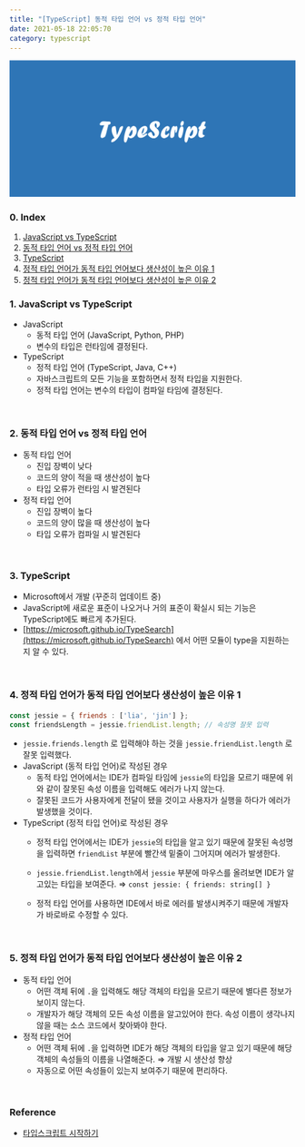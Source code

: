 ```yaml
---
title: "[TypeScript] 동적 타입 언어 vs 정적 타입 언어"
date: 2021-05-18 22:05:70
category: typescript
---
```


![](images/typescript.png)

### 0. Index
1. [JavaScript vs TypeScript](#javascript-vs-typescript)
2. [동적 타입 언어 vs 정적 타입 언어](#2-동적-타입-언어-vs-정적-타입-언어)
3. [TypeScript](#3-typescript)
4. [정적 타입 언어가 동적 타입 언어보다 생산성이 높은 이유 1](#4-정적-타입-언어가-동적-타입-언어보다-생산성이-높은-이유-1)
5. [정적 타입 언어가 동적 타입 언어보다 생산성이 높은 이유 2](#5-정적-타입-언어가-동적-타입-언어보다-생산성이-높은-이유-2)


### 1. JavaScript vs TypeScript

- JavaScript
    - 동적 타입 언어 (JavaScript, Python, PHP)
    - 변수의 타입은 런타임에 결정된다.
- TypeScript
    - 정적 타입 언어 (TypeScript, Java, C++)
    - 자바스크립트의 모든 기능을 포함하면서 정적 타입을 지원한다.
    - 정적 타입 언어는 변수의 타입이 컴파일 타임에 결정된다.

<br />

### 2. 동적 타입 언어 vs 정적 타입 언어

- 동적 타입 언어
    - 진입 장벽이 낮다
    - 코드의 양이 적을 때 생산성이 높다
    - 타입 오류가 런타임 시 발견된다
- 정적 타입 언어
    - 진입 장벽이 높다
    - 코드의 양이 많을 때 생산성이 높다
    - 타입 오류가 컴파일 시 발견된다

<br />

### 3. TypeScript

- Microsoft에서 개발 (꾸준히 업데이트 중)
- JavaScript에 새로운 표준이 나오거나 거의 표준이 확실시 되는 기능은 TypeScript에도 빠르게 추가된다.
- [https://microsoft.github.io/TypeSearch](https://microsoft.github.io/TypeSearch) 에서 어떤 모듈이 type을 지원하는지 알 수 있다.

<br />

### 4. 정적 타입 언어가 동적 타입 언어보다 생산성이 높은 이유 1

```jsx
const jessie = { friends : ['lia', 'jin'] };
const friendsLength = jessie.friendList.length; // 속성명 잘못 입력
```

- `jessie.friends.length` 로 입력해야 하는 것을 `jessie.friendList.length` 로 잘못 입력했다.
- JavaScript (동적 타입 언어)로 작성된 경우
    - 동적 타입 언어에서는 IDE가 컴파일 타임에 `jessie`의 타입을 모르기 때문에 위와 같이 잘못된 속성 이름을 입력해도 에러가 나지 않는다.
    - 잘못된 코드가 사용자에게 전달이 됐을 것이고 사용자가 실행을 하다가 에러가 발생했을 것이다.
- TypeScript (정적 타입 언어)로 작성된 경우
    - 정적 타입 언어에서는 IDE가 `jessie`의 타입을 알고 있기 때문에 잘못된 속성명을 입력하면 `friendList` 부분에 빨간색 밑줄이 그어지며 에러가 발생한다.
    - `jessie.friendList.length`에서 `jessie` 부분에 마우스를 올려보면 IDE가 알고있는 타입을 보여준다.
       ⇒ `const jessie: { friends: string[] }` 

    - 정적 타입 언어를 사용하면 IDE에서 바로 에러를 발생시켜주기 때문에 개발자가 바로바로 수정할 수 있다.

<br />

### 5. 정적 타입 언어가 동적 타입 언어보다 생산성이 높은 이유 2

- 동적 타입 언어
    - 어떤 객체 뒤에 `.`을 입력해도 해당 객체의 타입을 모르기 때문에 별다른 정보가 보이지 않는다.
    - 개발자가 해당 객체의 모든 속성 이름을 알고있어야 한다. 속성 이름이 생각나지 않을 때는 소스 코드에서 찾아봐야 한다. 
- 정적 타입 언어
    - 어떤 객체 뒤에 `.`을 입력하면 IDE가 해당 객체의 타입을 알고 있기 때문에 해당 객체의 속성들의 이름을 나열해준다. ⇒ 개발 시 생산성 향상
    - 자동으로 어떤 속성들이 있는지 보여주기 때문에 편리하다.
    
    
<br />

### Reference
- [타입스크립트 시작하기](https://www.inflearn.com/course/%ED%83%80%EC%9E%85%EC%8A%A4%ED%81%AC%EB%A6%BD%ED%8A%B8-%EC%8B%9C%EC%9E%91%ED%95%98%EA%B8%B0/dashboard)